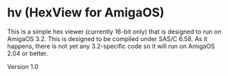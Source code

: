 # hv (HexView for AmigaOS)

This is a simple hex viewer (currently 16-bit only) that is designed to run on AmigaOS 3.2.
This is designed to be compiled under SAS/C 6.58.
As it happens, there is not yet any 3.2-specific code so it will run on AmigaOS 2.04 or better.

Version 1.0